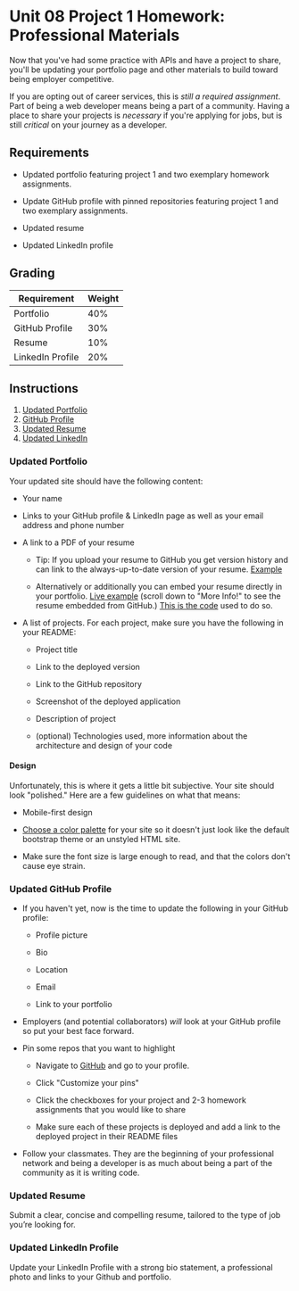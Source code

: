 # Unit 08 Project 1 Homework: Professional Materials

Now that you've had some practice with APIs and have a project to share, you'll be updating your portfolio page and other materials to build toward being employer competitive.

If you are opting out of career services, this is _still a required assignment_. Part of being a web developer means being a part of a community. Having a place to share your projects is _necessary_ if you're applying for jobs, but is still _critical_ on your journey as a developer.

## Requirements

- Updated portfolio featuring project 1 and two exemplary homework assignments.

- Update GitHub profile with pinned repositories featuring project 1 and two exemplary assignments.

- Updated resume

- Updated LinkedIn profile

## Grading

| Requirement      | Weight |
| ---------------- | ------ |
| Portfolio        | 40%    |
| GitHub Profile   | 30%    |
| Resume           | 10%    |
| LinkedIn Profile | 20%    |

## Instructions

1. [Updated Portfolio](#updated-portfolio)
2. [GitHub Profile](#updated-github-profile)
3. [Updated Resume](#updated-resume)
4. [Updated LinkedIn](#updated-linkedin)

### Updated Portfolio

Your updated site should have the following content:

- Your name

- Links to your GitHub profile & LinkedIn page as well as your email address and phone number

- A link to a PDF of your resume

  - Tip: If you upload your resume to GitHub you get version history and can link to the always-up-to-date version of your resume. [Example](https://github.com/spencer-shadley/Resume)

  - Alternatively or additionally you can embed your resume directly in your portfolio. [Live example](http://spencer-shadley.github.io/) (scroll down to "More Info!" to see the resume embedded from GitHub.) [This is the code](https://github.com/spencer-shadley/spencer-shadley.github.io/blob/master/_includes/resume.html) used to do so.

- A list of projects. For each project, make sure you have the following in your README:

  - Project title

  - Link to the deployed version

  - Link to the GitHub repository

  - Screenshot of the deployed application

  - Description of project

  - (optional) Technologies used, more information about the architecture and design of your code

#### Design

Unfortunately, this is where it gets a little bit subjective. Your site should look
"polished." Here are a few guidelines on what that means:

- Mobile-first design

- [Choose a color palette](https://encycolorpedia.com/) for your site so it doesn't just look like
  the default bootstrap theme or an unstyled HTML site.

- Make sure the font size is large enough to read, and that the colors don't cause eye strain.

### Updated GitHub Profile

- If you haven't yet, now is the time to update the following in your GitHub profile:

  - Profile picture

  - Bio

  - Location

  - Email

  - Link to your portfolio

- Employers (and potential collaborators) _will_ look at your GitHub profile so put your best face forward.

- Pin some repos that you want to highlight

  - Navigate to [GitHub](https://github.com/) and go to your profile.

  - Click "Customize your pins"

  - Click the checkboxes for your project and 2-3 homework assignments that you would like to share

  - Make sure each of these projects is deployed and add a link to the deployed project in their README files

- Follow your classmates. They are the beginning of your professional network and being a developer is as much about being a part of the community as it is writing code.

### Updated Resume

Submit a clear, concise and compelling resume, tailored to the type of job you’re looking for.

### Updated LinkedIn Profile

Update your LinkedIn Profile with a strong bio statement, a professional photo and links to your Github and portfolio.
